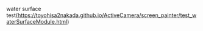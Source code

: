 water surface test(https://toyohisa2nakada.github.io/ActiveCamera/screen_painter/test_waterSurfaceModule.html)
